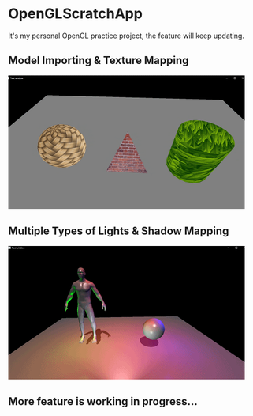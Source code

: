 # OpenGLScratchApp

It's my personal OpenGL practice project, the feature will keep updating.



Model Importing & Texture Mapping
-

![image](https://github.com/DrakeLan/OpenGLScratchApp/blob/master/DemoImage/Model%20Importing%20and%20Texture%20Mapping.gif)

Multiple Types of Lights & Shadow Mapping
-

![image](https://github.com/DrakeLan/OpenGLScratchApp/blob/master/DemoImage/Mupltiple%20Lights.gif)


More feature is working in progress...
-
